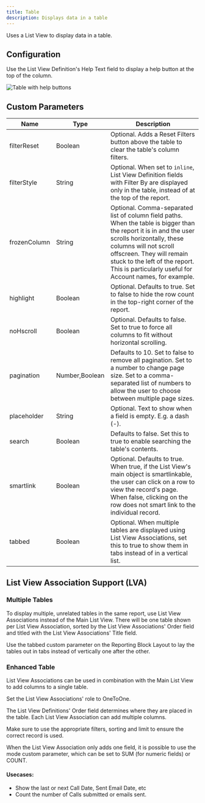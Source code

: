 ```yaml
---
title: Table
description: Displays data in a table
---
```


Uses a List View to display data in a table.

## Configuration

Use the List View Definition's Help Text field to display a help button at the top of the column.

![Table with help buttons](/static/img/report-table-help.png "Table with help buttons")

## Custom Parameters

| Name                | Type  | Description |
|---------------------|-------|-------------|
| filterReset         | Boolean| Optional. Adds a Reset Filters button above the table to clear the table's column filters. |
| filterStyle         | String| Optional. When set to `inline`, List View Definition fields with Filter By are displayed only in the table, instead of at the top of the report. |
| frozenColumn        | String  | Optional. Comma-separated list of column field paths. When the table is bigger than the report it is in and the user scrolls horizontally, these columns will not scroll offscreen. They will remain stuck to the left of the report. This is particularly useful for Account names, for example. |
| highlight           | Boolean  | Optional. Defaults to true. Set to false to hide the row count in the top-right corner of the report. |
| noHscroll           | Boolean   | Optional. Defaults to false. Set to true to force all columns to fit without horizontal scrolling. |
| pagination          | Number,Boolean | Defaults to 10. Set to false to remove all pagination. Set to a number to change page size. Set to a comma-separated list of numbers to allow the user to choose between multiple page sizes. |
| placeholder         | String | Optional. Text to show when a field is empty. E.g. a dash (-). |
| search              | Boolean | Defaults to false. Set this to true to enable searching the table's contents. | 
| smartlink           | Boolean  | Optional. Defaults to true. When true, if the List View's main object is smartlinkable, the user can click on a row to view the record's page. When false, clicking on the row does not smart link to the individual record. | 
| tabbed              | Boolean   | Optional. When multiple tables are displayed using List View Associations, set this to true to show them in tabs instead of in a vertical list. |

## List View Association Support (LVA)

### Multiple Tables

To display multiple, unrelated tables in the same report, use List View Associations instead of the Main List View. There will be one table shown per List View Association, sorted by the List View Associations' Order field and titled with the List View Associations' Title field.

Use the tabbed custom parameter on the Reporting Block Layout to lay the tables out in tabs instead of vertically one after the other.

### Enhanced Table

List View Associations can be used in combination with the Main List View to add columns to a single table.

Set the List View Associations' role to OneToOne.

The List View Definitions' Order field determines where they are placed in the table. Each List View Association can add multiple columns.

Make sure to use the appropriate filters, sorting and limit to ensure the correct record is used.

When the List View Association only adds one field, it is possible to use the mode custom parameter, which can be set to SUM (for numeric fields) or COUNT.

#### Usecases: 

- Show the last or next Call Date, Sent Email Date, etc
- Count the number of Calls submitted or emails sent.

